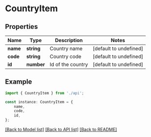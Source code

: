 # CountryItem


## Properties

Name | Type | Description | Notes
------------ | ------------- | ------------- | -------------
**name** | **string** | Country name | [default to undefined]
**code** | **string** | Country code | [default to undefined]
**id** | **number** | Id of the country | [default to undefined]

## Example

```typescript
import { CountryItem } from './api';

const instance: CountryItem = {
    name,
    code,
    id,
};
```

[[Back to Model list]](../README.md#documentation-for-models) [[Back to API list]](../README.md#documentation-for-api-endpoints) [[Back to README]](../README.md)
